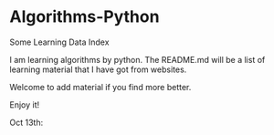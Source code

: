 # Algorithms-Python
Some Learning Data Index

I am learning algorithms by python. The README.md will be a list of learning material that I have got from websites.

Welcome to add material if you find more better.

Enjoy it!

Oct 13th:

[from PKU Chinese Version]: http://www.math.pku.edu.cn/teachers/qiuzy/ds_python/courseware/ "yo"

[foo]: http://example.com/ "Optional Title Here"
